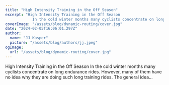 ```yaml
---
title: "High Intensity Training in the Off Season"
excerpt: "High Intensity Training in the Off Season
            In the cold winter months many cyclists concentrate on long endurance rides. However, many of them have no idea why they are doing such long train"
coverImage: "/assets/blog/dynamic-routing/cover.jpg"
date: "2024-02-05T16:06:01.297Z"
author:
  name: "JJ Kasper"
  picture: "/assets/blog/authors/jj.jpeg"
ogImage:
  url: "/assets/blog/dynamic-routing/cover.jpg"
---
```


High Intensity Training in the Off Season
            In the cold winter months many cyclists concentrate on long endurance rides. However, many of them have no idea why they are doing such long training rides. The general idea…